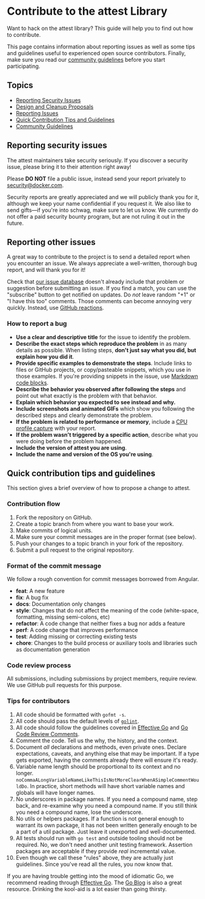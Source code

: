 # Contribute to the attest Library

Want to hack on the attest library? This guide will help you to find out how to contribute.

This page contains information about reporting issues as well as some tips and guidelines useful to experienced open source contributors. Finally, make sure you read our [community guidelines](#community-guidelines) before you start participating.

## Topics

* [Reporting Security Issues](#reporting-security-issues)
* [Design and Cleanup Proposals](#design-and-cleanup-proposals)
* [Reporting Issues](#reporting-other-issues)
* [Quick Contribution Tips and Guidelines](#quick-contribution-tips-and-guidelines)
* [Community Guidelines](#community-guidelines)

## Reporting security issues

The attest maintainers take security seriously. If you discover a security issue, please bring it to their attention right away!

Please **DO NOT** file a public issue, instead send your report privately to [security@docker.com](mailto:security@docker.com).

Security reports are greatly appreciated and we will publicly thank you for it, although we keep your name confidential if you request it. We also like to send gifts—if you're into schwag, make sure to let us know. We currently do not offer a paid security bounty program, but are not ruling it out in the future.

## Reporting other issues

A great way to contribute to the project is to send a detailed report when you encounter an issue. We always appreciate a well-written, thorough bug report, and will thank you for it!

Check that [our issue database](https://github.com/docker/attest/issues) doesn't already include that problem or suggestion before submitting an issue. If you find a match, you can use the "subscribe" button to get notified on updates. Do *not* leave random "+1" or "I have this too" comments. Those comments can become annoying very quickly. Instead, use [GitHub reactions](https://docs.github.com/en/free-pro-team@latest/github/writing-on-github/using-emojis).

### How to report a bug

* **Use a clear and descriptive title** for the issue to identify the problem.
* **Describe the exact steps which reproduce the problem** in as many details as possible. When listing steps, **don't just say what you did, but explain how you did it**.
* **Provide specific examples to demonstrate the steps**. Include links to files or GitHub projects, or copy/pasteable snippets, which you use in those examples. If you're providing snippets in the issue, use [Markdown code blocks](https://help.github.com/articles/markdown-basics/#multiple-lines).
* **Describe the behavior you observed after following the steps** and point out what exactly is the problem with that behavior.
* **Explain which behavior you expected to see instead and why.**
* **Include screenshots and animated GIFs** which show you following the described steps and clearly demonstrate the problem.
* **If the problem is related to performance or memory**, include a [CPU profile capture](https://blog.golang.org/profiling-go-programs) with your report.
* **If the problem wasn't triggered by a specific action**, describe what you were doing before the problem happened.
* **Include the version of attest you are using**.
* **Include the name and version of the OS you're using**.

## Quick contribution tips and guidelines

This section gives a brief overview of how to propose a change to attest.

### Contribution flow

1. Fork the repository on GitHub.
2. Create a topic branch from where you want to base your work.
3. Make commits of logical units.
4. Make sure your commit messages are in the proper format (see below).
5. Push your changes to a topic branch in your fork of the repository.
6. Submit a pull request to the original repository.

### Format of the commit message

We follow a rough convention for commit messages borrowed from Angular.

- **feat**: A new feature
- **fix**: A bug fix
- **docs**: Documentation only changes
- **style**: Changes that do not affect the meaning of the code (white-space, formatting, missing semi-colons, etc)
- **refactor**: A code change that neither fixes a bug nor adds a feature
- **perf**: A code change that improves performance
- **test**: Adding missing or correcting existing tests
- **chore**: Changes to the build process or auxiliary tools and libraries such as documentation generation

### Code review process

All submissions, including submissions by project members, require review. We use GitHub pull requests for this purpose.

### Tips for contributors

1. All code should be formatted with `gofmt -s`.
2. All code should pass the default levels of [`golint`](https://github.com/golang/lint).
3. All code should follow the guidelines covered in [Effective Go](http://golang.org/doc/effective_go.html) and [Go Code Review Comments](https://github.com/golang/go/wiki/CodeReviewComments).
4. Comment the code. Tell us the why, the history, and the context.
5. Document _all_ declarations and methods, even private ones. Declare expectations, caveats, and anything else that may be important. If a type gets exported, having the comments already there will ensure it's ready.
6. Variable name length should be proportional to its context and no longer. `noCommaALongVariableNameLikeThisIsNotMoreClearWhenASimpleCommentWouldDo`. In practice, short methods will have short variable names and globals will have longer names.
7. No underscores in package names. If you need a compound name, step back, and re-examine why you need a compound name. If you still think you need a compound name, lose the underscore.
8. No utils or helpers packages. If a function is not general enough to warrant its own package, it has not been written generally enough to be a part of a util package. Just leave it unexported and well-documented.
9. All tests should run with `go test` and outside tooling should not be required. No, we don't need another unit testing framework. Assertion packages are acceptable if they provide _real_ incremental value.
10. Even though we call these "rules" above, they are actually just guidelines. Since you've read all the rules, you now know that.

If you are having trouble getting into the mood of idiomatic Go, we recommend reading through [Effective Go](https://go.dev/doc/effective_go). The [Go Blog](https://go.dev/blog/) is also a great resource. Drinking the kool-aid is a lot easier than going thirsty.
